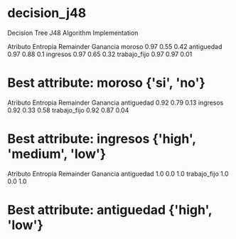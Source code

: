 # decision_j48
Decision Tree J48 Algorithm Implementation

Atributo         Entropia        Remainder       Ganancia
moroso           0.97            0.55            0.42
antiguedad       0.97            0.88            0.1
ingresos         0.97            0.65            0.32
trabajo_fijo     0.97            0.97            0.01


Best attribute:  moroso
{'si', 'no'}
====================================
Atributo         Entropia        Remainder       Ganancia
antiguedad       0.92            0.79            0.13
ingresos         0.92            0.33            0.58
trabajo_fijo     0.92            0.87            0.04


Best attribute:  ingresos
{'high', 'medium', 'low'}
====================================
Atributo         Entropia        Remainder       Ganancia
antiguedad       1.0             0.0             1.0
trabajo_fijo     1.0             0.0             1.0


Best attribute:  antiguedad
{'high', 'low'}
====================================
